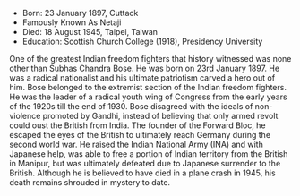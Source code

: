 * Born: 23 January 1897, Cuttack
* Famously Known As Netaji
* Died: 18 August 1945, Taipei, Taiwan
* Education: Scottish Church College (1918), Presidency University

One of the greatest Indian freedom fighters that history witnessed was none other than Subhas Chandra Bose. He was born on 23rd January 1897. He was a radical nationalist and his ultimate patriotism carved a hero out of him. Bose belonged to the extremist section of the Indian freedom fighters. He was the leader of a radical youth wing of Congress from the early years of the 1920s till the end of 1930. Bose disagreed with the ideals of non-violence promoted by Gandhi, instead of believing that only armed revolt could oust the British from India. The founder of the Forward Bloc, he escaped the eyes of the British to ultimately reach Germany during the second world war. He raised the Indian National Army (INA) and with Japanese help, was able to free a portion of Indian territory from the British in Manipur, but was ultimately defeated due to Japanese surrender to the British. Although he is believed to have died in a plane crash in 1945, his death remains shrouded in mystery to date.
